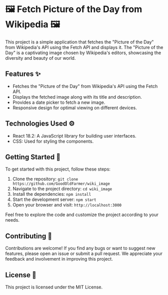 # 🖼️ Fetch Picture of the Day from Wikipedia 🖼️

This project is a simple application that fetches the "Picture of the Day" from Wikipedia's API using the Fetch API and displays it. The "Picture of the Day" is a captivating image chosen by Wikipedia's editors, showcasing the diversity and beauty of our world.

## Features ✨

- Fetches the "Picture of the Day" from Wikipedia's API using the Fetch API.
- Displays the fetched image along with its title and description.
- Provides a date picker to fetch a new image.
- Responsive design for optimal viewing on different devices.

## Technologies Used ⚙️

- React 18.2: A JavaScript library for building user interfaces.
- CSS: Used for styling the components.

## Getting Started 🚀

To get started with this project, follow these steps:

1. Clone the repository: `git clone https://github.com/GoodOldFarmer/wiki_image`
2. Navigate to the project directory: `cd wiki_image`
3. Install the dependencies: `npm install`
4. Start the development server: `npm start`
5. Open your browser and visit: `http://localhost:3000`

Feel free to explore the code and customize the project according to your needs.

## Contributing 🤝

Contributions are welcome! If you find any bugs or want to suggest new features, please open an issue or submit a pull request. We appreciate your feedback and involvement in improving this project.

## License 📜

This project is licensed under the MIT License.




